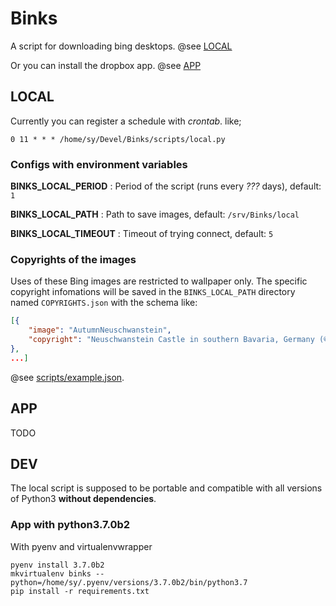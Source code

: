 # Binks

A script for downloading bing desktops. @see [LOCAL](##LOCAL)

Or you can install the dropbox app. @see [APP](##APP)

## LOCAL

Currently you can register a schedule with _crontab_. like;

`0 11 * * * /home/sy/Devel/Binks/scripts/local.py`

### Configs with environment variables

__BINKS_LOCAL_PERIOD__ : Period of the script (runs every _???_ days), default: `1`

__BINKS_LOCAL_PATH__ : Path to save images, default: `/srv/Binks/local`

__BINKS_LOCAL_TIMEOUT__ : Timeout of trying connect, default: `5`

### Copyrights of the images

Uses of these Bing images are restricted to wallpaper only. The specific copyright infomations will be saved in the `BINKS_LOCAL_PATH` directory named `COPYRIGHTS.json` with the schema like:

```json
[{
    "image": "AutumnNeuschwanstein",
    "copyright": "Neuschwanstein Castle in southern Bavaria, Germany (© Boris Jordan Photography/Getty Images)"
},
...]
```

@see [scripts/example.json]('/scripts/example.json').

## APP

TODO

## DEV

The local script is supposed to be portable and compatible with all versions of Python3 __without dependencies__.

### App with python3.7.0b2

With pyenv and virtualenvwrapper

```shell
pyenv install 3.7.0b2
mkvirtualenv binks --python=/home/sy/.pyenv/versions/3.7.0b2/bin/python3.7
pip install -r requirements.txt
```
